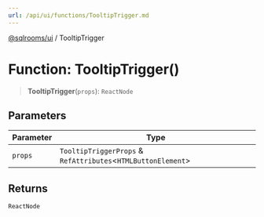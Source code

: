 ```yaml
---
url: /api/ui/functions/TooltipTrigger.md
---
```

[@sqlrooms/ui](../index.md) / TooltipTrigger

# Function: TooltipTrigger()

> **TooltipTrigger**(`props`): `ReactNode`

## Parameters

| Parameter | Type |
| ------ | ------ |
| `props` | `TooltipTriggerProps` & `RefAttributes`<`HTMLButtonElement`> |

## Returns

`ReactNode`
